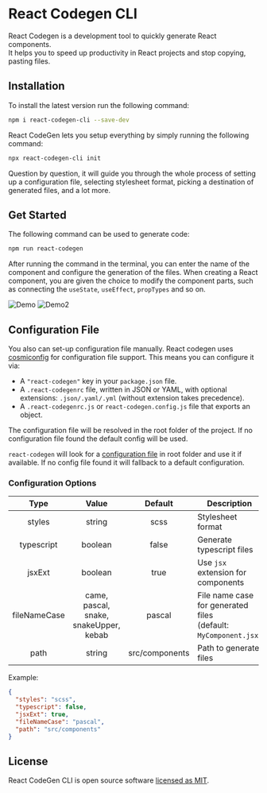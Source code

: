 # React Codegen CLI

React Codegen is a development tool to quickly generate React components.  
It helps you to speed up productivity in React projects and stop copying, pasting files.

## Installation

To install the latest version run the following command:

```sh
npm i react-codegen-cli --save-dev
```

React CodeGen lets you setup everything by simply running the following command:

```sh
npx react-codegen-cli init
```

Question by question, it will guide you through the whole process of setting up a configuration file,
selecting stylesheet format, picking a destination of generated files, and a lot more.

## Get Started

The following command can be used to generate code:
```sh
npm run react-codegen
```

After running the command in the terminal,
you can enter the name of the component and configure the generation of the files.
When creating a React component, you are given the choice to modify the component parts,
such as connecting the `useState`, `useEffect`, `propTypes` and so on.

![Demo](https://i.imgur.com/TFykAL4.png)
![Demo2](https://i.imgur.com/uEMSlCz.png)

## Configuration File

You also can set-up configuration file manually. 
React codegen uses  [cosmiconfig](https://github.com/davidtheclark/cosmiconfig)  for configuration file support. This means you can configure it via:

-   A  `"react-codegen"`  key in your  `package.json`  file.
-   A  `.react-codegenrc`  file, written in JSON or YAML, with optional extensions:  `.json/.yaml/.yml`  (without extension takes precedence).
-   A  `.react-codegenrc.js`  or  `react-codegen.config.js`  file that exports an object.

The configuration file will be resolved in the root folder of the project. If no configuration file found the default config will be used.

`react-codegen` will look for a [configuration file](#configuration-file) in root folder and use it if available.
If no config file found it will fallback to a default configuration.

### Configuration Options

|     Type     |                             Value                            |     Default    |                              Description                             |
|:------------:|:------------------------------------------------------------:|:--------------:|----------------------------------------------------------------------|
| styles       |                            string                            |      scss      | Stylesheet format                                                    |
| typescript   |                            boolean                           |      false     | Generate typescript files                                            |
| jsxExt       |                            boolean                           |      true      | Use `jsx` extension for components                                   |
| fileNameCase | came,<br/> pascal,<br/>   snake,<br/> snakeUpper,<br/> kebab |     pascal     | File name case for generated files<br/> (default: `MyComponent.jsx`) |
| path         |                            string                            | src/components | Path to generate files                                               |                                           |                                           |

Example:

```json
{
  "styles": "scss",
  "typescript": false,
  "jsxExt": true,
  "fileNameCase": "pascal",
  "path": "src/components"
}
```

## License

React CodeGen CLI is open source software [licensed as MIT](https://github.com/cristians953/react-codegen/blob/master/LICENSE).
